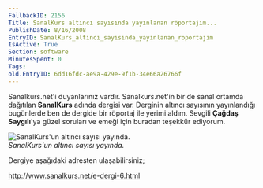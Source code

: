 ```yaml
---
FallbackID: 2156
Title: SanalKurs altıncı sayısında yayınlanan röportajım...
PublishDate: 8/16/2008
EntryID: SanalKurs_altinci_sayisinda_yayinlanan_roportajim
IsActive: True
Section: software
MinutesSpent: 0
Tags: 
old.EntryID: 6dd16fdc-ae9a-429e-9f1b-34e66a26766f
---
```

Sanalkurs.net'i duyanlarınız vardır. Sanalkurs.net'in bir de sanal
ortamda dağıtılan **SanalKurs** adında dergisi var. Derginin altıncı
sayısının yayınlandığı bugünlerde ben de dergide bir röportaj ile yerimi
aldım. Sevgili **Çağdaş Saygılı**'ya güzel soruları ve emeği için
buradan teşekkür ediyorum.

![SanalKurs'un altıncı sayısı
yayında.](http://cdn.daron.yondem.com/assets/2156/16082008_1.jpg)\
*SanalKurs'un altıncı sayısı yayında.*

Dergiye aşağıdaki adresten ulaşabilirsiniz;

<http://www.sanalkurs.net/e-dergi-6.html>


